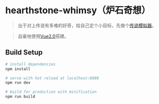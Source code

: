 # hearthstone-whimsy（炉石奇想）

> 出于对上传说有多难的好奇，给自己定个小目标，先做个[传说模拟器](http://hs.xiaoda.pw/)。

> 自豪地使用[Vue2.0](https://vuejs.org/)搭建。

## Build Setup

``` bash
# install dependencies
npm install

# serve with hot reload at localhost:8080
npm run dev

# build for production with minification
npm run build
